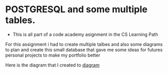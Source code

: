 # POSTGRESQL and some multiple tables.
* This is all part of a code academy asignment in the CS Learning Path

For this assignment i had to create multiple talbes and also some diagrams to
plan and create this small database that gave me some ideas for futures
personal projects to make my portfolio better

Here is the diagram that I created to 
[diagram](https://github.com/obedlaws/SQL-My-Some-Of-My-Albums/blob/master/Planning.svg)